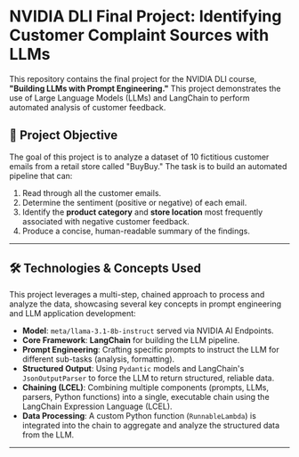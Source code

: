 # NVIDIA DLI Final Project: Identifying Customer Complaint Sources with LLMs

This repository contains the final project for the NVIDIA DLI course, **"Building LLMs with Prompt Engineering."** This project demonstrates the use of Large Language Models (LLMs) and LangChain to perform automated analysis of customer feedback.

## 🎯 Project Objective

The goal of this project is to analyze a dataset of 10 fictitious customer emails from a retail store called "BuyBuy." The task is to build an automated pipeline that can:

1.  Read through all the customer emails.
2.  Determine the sentiment (positive or negative) of each email.
3.  Identify the **product category** and **store location** most frequently associated with negative customer feedback.
4.  Produce a concise, human-readable summary of the findings.

---

## 🛠️ Technologies & Concepts Used

This project leverages a multi-step, chained approach to process and analyze the data, showcasing several key concepts in prompt engineering and LLM application development:

* **Model**: `meta/llama-3.1-8b-instruct` served via NVIDIA AI Endpoints.
* **Core Framework**: **LangChain** for building the LLM pipeline.
* **Prompt Engineering**: Crafting specific prompts to instruct the LLM for different sub-tasks (analysis, formatting).
* **Structured Output**: Using `Pydantic` models and LangChain's `JsonOutputParser` to force the LLM to return structured, reliable data.
* **Chaining (LCEL)**: Combining multiple components (prompts, LLMs, parsers, Python functions) into a single, executable chain using the LangChain Expression Language (LCEL).
* **Data Processing**: A custom Python function (`RunnableLambda`) is integrated into the chain to aggregate and analyze the structured data from the LLM.

---

